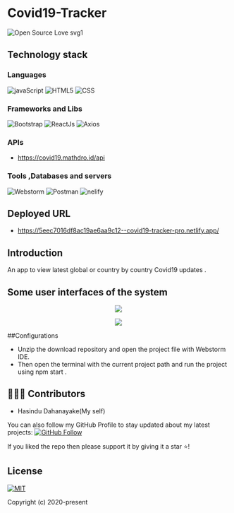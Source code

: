 # Covid19-Tracker
![Open Source Love svg1](https://badges.frapsoft.com/os/v1/open-source.svg?v=103) 

## Technology stack

### Languages 
![javaScript](https://img.shields.io/badge/Language-javaScript-red) 
![HTML5](https://img.shields.io/badge/Language-HTML5-red) 
![CSS](https://img.shields.io/badge/Language-CSS-red) 



### Frameworks and Libs
![Bootstrap](https://img.shields.io/badge/Framework-Bootstrap-blue) 
![ReactJs](https://img.shields.io/badge/Library-ReactJs-blue) 
![Axios](https://img.shields.io/badge/Library-Axios-blue) 



### APIs

*  https://covid19.mathdro.id/api


### Tools ,Databases and servers
![Webstorm](https://img.shields.io/badge/Technology-Webstorm-blue) 
![Postman](https://img.shields.io/badge/Technology-Postman-blue) 
![nelify](https://img.shields.io/badge/Technology-netlify-blue) 


## Deployed URL

*  https://5eec7016df8ac19ae6aa9c12--covid19-tracker-pro.netlify.app/

## Introduction

An app to view latest global or country by country Covid19 updates .

## Some user interfaces of the system
 
 <p align="middle">
  <img src="../master/ui-images/UI1.PNG"/>
 </p>
 
 
 <p align="middle">
  <img src="../master/ui-images/UI2.PNG"/>
 </p>
 
##Configurations

*  Unzip the download repository and open the project file with Webstorm IDE.
*  Then open the terminal with the current project path and run the project using npm start .



## 👨🏼‍💻 Contributors
 
* Hasindu Dahanayake(My self)

You can also follow my GitHub Profile to stay updated about my latest projects: [![GitHub Follow](https://img.shields.io/badge/Connect-Hasindu1-blue.svg?logo=Github&longCache=true&style=social&label=Follow)](https://github.com/Hasindu1)

If you liked the repo then please support it by giving it a star ⭐!


## License
[![MIT](https://img.shields.io/cocoapods/l/AFNetworking.svg?style=style&label=License&maxAge=2592000)](../master/LICENSE)

Copyright (c) 2020-present
 





